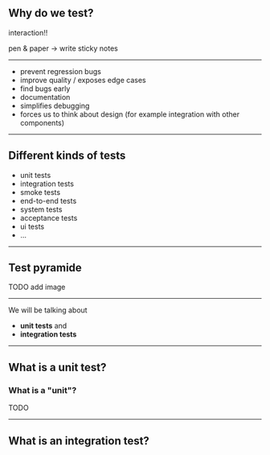 
## Why do we test?

interaction!!

pen & paper -> write sticky notes

----

- prevent regression bugs
- improve quality / exposes edge cases
- find bugs early
- documentation
- simplifies debugging
- forces us to think about design (for example integration with other components)

---

## Different kinds of tests

- unit tests
- integration tests
- smoke tests
- end-to-end tests
- system tests
- acceptance tests
- ui tests
- ...

---

## Test pyramide

TODO add image

---

We will be talking about 

- **unit tests** and 
- **integration tests**

---

## What is a unit test?

### What is a "unit"?

TODO

---

## What is an integration test?
